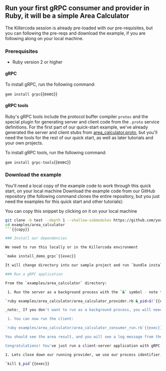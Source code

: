 ## Run your first gRPC consumer and provider in Ruby, it will be a simple Area Calculator


The Killercoda session is already pre-loaded with our pre-requisites, but you can following the pre-reqs and download the example, if you are following along on your local machine.

### Prerequisites

- Ruby version 2 or higher

#### gRPC

To install gRPC, run the following command:

`gem install grpc`{{exec}}

#### gRPC tools

Ruby's gRPC tools include the protocol buffer compiler `protoc` and the special
plugin for generating server and client code from the `.proto` service
definitions. For the first part of our quick-start example, we've already
generated the server and client stubs from
[area_calculator.proto](https://github.com/pact-foundation/pact-plugins/blob/main/examples/gRPC/area_calculator/proto/area_calculator.proto),
but you'll need the tools for the rest of our quick start, as well as later
tutorials and your own projects.

To install gRPC tools, run the following command:

`gem install grpc-tools`{{exec}}


### Download the example

You'll need a local copy of the example code to work through this quick start, on your local machine
Download the example code from our GitHub repository (the following command
clones the entire repository, but you just need the examples for this quick start
and other tutorials):

You can copy this snippet by clicking on it on your local machine

```sh
git clone -b test --depth 1 --shallow-submodules https://github.com/you54f/pact-ruby-ffi
cd examples/area_calculator
```{{copy}}

### Install our dependencies

We need to run this locally or in the Killercoda environment

`make install_demo_grpc`{{exec}}

It will change directory into our sample project and run `bundle install` to install our project dependencies

### Run a gRPC application

From the `examples/area_calculator` directory:

 1. Run the server as a background process with the `&` symbol - note the process identifier stored as `&_pid` , we will use this later to close down the server:

`ruby examples/area_calculator/area_calculator_provider.rb &_pid=$!`{{exec}}

_note:_ If you don't want to run as a background process, you will need to open a new tab, to run the client.

 1. You can now run the client:

`ruby examples/area_calculator/area_calculator_consumer_run.rb`{{exec}}

You should see the area result, and you will see a log message from the provider stating it received the request, and calculated a result.

Congratulations! You've just run a client-server application with gRPC.

1. Lets close down our running provider, we use our process identifier, and tell our system to kill that process

`kill $_pid`{{exec}}
